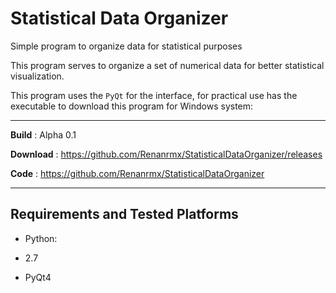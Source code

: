 # Statistical Data Organizer
Simple program to organize data for statistical purposes

This program serves to organize a set of numerical data
for better statistical visualization.

This program uses the ``PyQt`` for the interface, for practical use has the executable to download this program for Windows system:

---
**Build** :         Alpha 0.1

**Download** :      https://github.com/Renanrmx/StatisticalDataOrganizer/releases

**Code** :          https://github.com/Renanrmx/StatisticalDataOrganizer

---

Requirements and Tested Platforms
------------------------------------

- Python: 

 - 2.7
 - PyQt4

